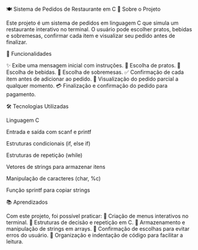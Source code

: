 🍽️ Sistema de Pedidos de Restaurante em C
📌 Sobre o Projeto

Este projeto é um sistema de pedidos em linguagem C que simula um restaurante interativo no terminal.
O usuário pode escolher pratos, bebidas e sobremesas, confirmar cada item e visualizar seu pedido antes de finalizar.

🚀 Funcionalidades

✨ Exibe uma mensagem inicial com instruções.
🍲 Escolha de pratos.
🥤 Escolha de bebidas.
🍰 Escolha de sobremesas.
✅ Confirmação de cada item antes de adicionar ao pedido.
📝 Visualização do pedido parcial a qualquer momento.
💳 Finalização e confirmação do pedido para pagamento.

🛠️ Tecnologias Utilizadas

Linguagem C

Entrada e saída com scanf e printf

Estruturas condicionais (if, else if)

Estruturas de repetição (while)

Vetores de strings para armazenar itens

Manipulação de caracteres (char, %c)

Função sprintf para copiar strings

📚 Aprendizados

Com este projeto, foi possível praticar:
🔹 Criação de menus interativos no terminal.
🔹 Estruturas de decisão e repetição em C.
🔹 Armazenamento e manipulação de strings em arrays.
🔹 Confirmação de escolhas para evitar erros do usuário.
🔹 Organização e indentação de código para facilitar a leitura.
